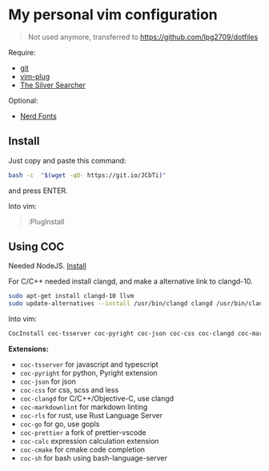 # My personal vim configuration

>Not used anymore, transferred to https://github.com/lpg2709/dotfiles

Require:
- [git](https://git-scm.com/download/linux)
- [vim-plug](https://github.com/junegunn/vim-plug)
- [The Silver Searcher](https://github.com/ggreer/the_silver_searcher)

Optional:
- [Nerd Fonts](https://www.nerdfonts.com/font-downloads)

## Install

Just copy and paste this command:

```sh
bash -c  "$(wget -qO- https://git.io/JCbTi)"
```
and press ENTER.

Into vim:

> :PlugInstall

## Using COC

Needed NodeJS. [Install](https://github.com/nvm-sh/nvm)

For C/C++ needed install clangd, and make a alternative link to clangd-10.

```sh
sudo apt-get install clangd-10 llvm
sudo update-alternatives --install /usr/bin/clangd clangd /usr/bin/clangd-10 100
```

Into vim:

```sh
CocInstall coc-tsserver coc-pyright coc-json coc-css coc-clangd coc-markdownlint coc-rls coc-go coc-prettier coc-calc coc-cmake coc-sh
```

**Extensions:**

- `coc-tsserver` for javascript and typescript
- `coc-pyright` for python, Pyright extension
- `coc-json` for json
- `coc-css` for css, scss and less
- `coc-clangd` for C/C++/Objective-C, use clangd
- `coc-markdownlint` for markdown linting
- `coc-rls` for rust, use Rust Language Server
- `coc-go` for go, use gopls
- `coc-prettier` a fork of prettier-vscode
- `coc-calc` expression calculation extension
- `coc-cmake` for cmake code completion
- `coc-sh` for bash using bash-language-server
